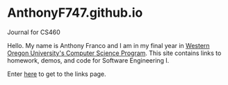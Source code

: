 # AnthonyF747.github.io
Journal for CS460 

Hello. My name is Anthony Franco and I am in my final year in [Western Oregon University's Computer Science Program](http://www.wou.edu/academics/computer-science/). This site contains links to homework, demos, and code for Software Engineering I.

Enter [here](https://AnthonyF747/CS460/links.github.io) to get to the links page.
